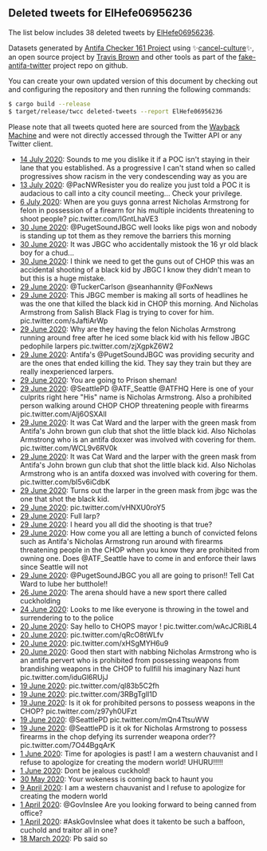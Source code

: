 ## Deleted tweets for ElHefe06956236

The list below includes 38 deleted tweets by
[ElHefe06956236](https://twitter.com/ElHefe06956236).



Datasets generated by [Antifa Checker 161 Project](https://twitter.com/antifacheck161) using ✨[cancel-culture](https://github.com/travisbrown/cancel-culture)✨, an open source project by 
[Travis Brown](https://twitter.com/travisbrown) and other tools as part of the 
[fake-antifa-twitter](https://github.com/antifacheck161/fake-antifa-twitter) project repo on github.

You can create your own updated version of this document by checking out and configuring the
repository and then running the following commands:

```bash
$ cargo build --release
$ target/release/twcc deleted-tweets --report ElHefe06956236
```

Please note that all tweets quoted here are sourced from the
[Wayback Machine](https://web.archive.org) and were not directly accessed through the Twitter API or
any Twitter client.

* [14 July 2020](https://web.archive.org/web/20200714014150/https://twitter.com/ElHefe06956236/status/1282850381861535746): Sounds to me you dislike it if a POC isn't staying in their lane that you established. As a progressive I can't stand when so called progressives show racism in the very condescending way as you are <!--1282850381861535746-->
* [13 July 2020](https://web.archive.org/web/20200713024019/https://twitter.com/ElHefe06956236/status/1282496506344267776): @PacNWResister   you do realize you just told a POC it is audacious to call into a city council meeting... Check your privilege. <!--1282496506344267776-->
* [ 6 July 2020](https://web.archive.org/web/20200706030930/https://twitter.com/ElHefe06956236/status/1279973854727684096): When are you guys gonna arrest Nicholas Armstrong for felon in possession of a firearm for his multiple incidents threatening to shoot people? pic.twitter.com/lGntLhaVE3 <!--1279973854727684096-->
* [30 June 2020](https://web.archive.org/web/20200630191216/https://twitter.com/ElHefe06956236/status/1278027658601758721): @PugetSoundJBGC  well looks like pigs won and nobody is standing up tot them as they remove the barriers this morning <!--1278027658601758721-->
* [30 June 2020](https://web.archive.org/web/20200630035602/https://twitter.com/ElHefe06956236/status/1277811713090281472): It was JBGC who accidentally mistook the 16 yr old black boy for a chud... <!--1277811713090281472-->
* [30 June 2020](https://web.archive.org/web/20200630000656/https://twitter.com/ElHefe06956236/status/1277754994041618432): I think we need to get the guns out of CHOP this was an accidental shooting of a black kid by JBGC I know they didn't mean to but this is a huge mistake. <!--1277754994041618432-->
* [29 June 2020](https://web.archive.org/web/20200629234042/https://twitter.com/ElHefe06956236/status/1277748482690826240): @TuckerCarlson   @seanhannity   @FoxNews <!--1277748482690826240-->
* [29 June 2020](https://web.archive.org/web/20200629234608/https://twitter.com/ElHefe06956236/status/1277748063478575104): This JBGC member is making all sorts of headlines he was the one that killed the black kid in CHOP this morning. And Nicholas Armstrong from Salish Black Flag is trying to cover for him. pic.twitter.com/sJaftiArWp <!--1277748063478575104-->
* [29 June 2020](https://web.archive.org/web/20200629233720/https://twitter.com/ElHefe06956236/status/1277744761344897025): Why are they having the felon Nicholas Armstrong running around free after he iced some black kid with his fellow JBGC pedophile larpers pic.twitter.com/zjXgpkZ6W2 <!--1277744761344897025-->
* [29 June 2020](https://web.archive.org/web/20200629225231/https://twitter.com/ElHefe06956236/status/1277735012834488321): Antifa's  @PugetSoundJBGC   was providing security and are the ones that ended  killing the kid. They say they train but they are really inexperienced larpers. <!--1277735012834488321-->
* [29 June 2020](https://web.archive.org/web/20200629223540/https://twitter.com/ElHefe06956236/status/1277731993862594560): You are going to Prison sheman! <!--1277731993862594560-->
* [29 June 2020](https://web.archive.org/web/20200629223540/https://twitter.com/ElHefe06956236/status/1277731993862594560): @SeattlePD    @ATF_Seattle   @ATFHQ   Here is one of your culprits right here "His" name is Nicholas Armstrong. Also a prohibited person walking around CHOP CHOP threatening people with firearms pic.twitter.com/Alj6OSXAll <!--1277730517530497024-->
* [29 June 2020](https://web.archive.org/web/20200629223330/https://twitter.com/ElHefe06956236/status/1277728507557056512): It was Cat Ward and the larper with the green mask from Antifa's John brown gun club that shot the little black kid. Also Nicholas Armstrong who is an antifa doxxer was involved with covering for them. pic.twitter.com/WCL9v6RV0k <!--1277728507557056512-->
* [29 June 2020](https://web.archive.org/web/20200629221846/https://twitter.com/ElHefe06956236/status/1277728010200735744): It was Cat Ward and the larper with the green mask from Antifa's John brown gun club that shot the little black kid. Also Nicholas Armstrong who is an antifa doxxed was involved with covering for them. pic.twitter.com/bI5v6iCdbK <!--1277728010200735744-->
* [29 June 2020](https://web.archive.org/web/20200629215846/https://twitter.com/ElHefe06956236/status/1277722943103983616): Turns out the larper in the green mask from jbgc was the one that shot the black kid. <!--1277722943103983616-->
* [29 June 2020](https://web.archive.org/web/20200629201243/https://twitter.com/ElHefe06956236/status/1277695745831735296): pic.twitter.com/vHNXU0roY5 <!--1277695745831735296-->
* [29 June 2020](https://web.archive.org/web/20200629185437/https://twitter.com/ElHefe06956236/status/1277661367453970434): Full larp? <!--1277661367453970434-->
* [29 June 2020](https://web.archive.org/web/20200629175939/https://twitter.com/ElHefe06956236/status/1277661250315419648): I heard you all did the shooting is that true? <!--1277661250315419648-->
* [29 June 2020](https://web.archive.org/web/20200629175603/https://twitter.com/ElHefe06956236/status/1277660629453557760): How come you all are letting a bunch of convicted felons such as Antifa's Nicholas Armstrong run around with firearms threatening people in the CHOP when you know they are prohibited from owning one. Does  @ATF_Seattle   have to come in and enforce their laws since Seattle will not <!--1277660629453557760-->
* [29 June 2020](https://web.archive.org/web/20200629142512/https://twitter.com/ElHefe06956236/status/1277606279607812097): @PugetSoundJBGC  you all are going to prison!! Tell Cat Ward to lube her butthole!! <!--1277606279607812097-->
* [26 June 2020](https://web.archive.org/web/20200626131317/https://twitter.com/ElHefe06956236/status/1276502586250547201): The arena should have a new sport there called cuckholding <!--1276502586250547201-->
* [24 June 2020](https://web.archive.org/web/20200624194609/https://twitter.com/ElHefe06956236/status/1275875919186456576): Looks to me like everyone is throwing in the towel and surrendering to to the police <!--1275875919186456576-->
* [20 June 2020](https://web.archive.org/web/20200620192523/https://twitter.com/ElHefe06956236/status/1274421971598471169): Say hello to CHOPS mayor ! pic.twitter.com/wAcJCRi8L4 <!--1274421971598471169-->
* [20 June 2020](https://web.archive.org/web/20200620150221/https://twitter.com/ElHefe06956236/status/1274354592419987456): pic.twitter.com/qRcO8tWLfv <!--1274354592419987456-->
* [20 June 2020](https://web.archive.org/web/20200620150016/https://twitter.com/ElHefe06956236/status/1274354306162937861): pic.twitter.com/xHSgMYH6u9 <!--1274354369685647367-->
* [20 June 2020](https://web.archive.org/web/20200620150016/https://twitter.com/ElHefe06956236/status/1274354306162937861): Good then start with nabbing Nicholas Armstrong who is an antifa pervert who is prohibited from possessing weapons from brandishing weapons in the CHOP to fullfill his imaginary Nazi hunt pic.twitter.com/iduGl6RUjJ <!--1274354306162937861-->
* [19 June 2020](https://web.archive.org/web/20200619230325/https://twitter.com/ElHefe06956236/status/1274115207015526401): pic.twitter.com/ql83b5C2fh <!--1274115207015526401-->
* [19 June 2020](https://web.archive.org/web/20200619154559/https://twitter.com/ElHefe06956236/status/1274002702503047169): pic.twitter.com/3RBgTglI1D <!--1274002702503047169-->
* [19 June 2020](https://web.archive.org/web/20200619154002/https://twitter.com/ElHefe06956236/status/1274002589718208512): Is it ok for prohibited persons to possess weapons in the CHOP? pic.twitter.com/z97yh0UFzt <!--1274002589718208512-->
* [19 June 2020](https://web.archive.org/web/20200619144922/https://twitter.com/ElHefe06956236/status/1273986123774083072): @SeattlePD  pic.twitter.com/mQn4TtsuWW <!--1273986129209917440-->
* [19 June 2020](https://web.archive.org/web/20200619144922/https://twitter.com/ElHefe06956236/status/1273986123774083072): @SeattlePD  is it ok for Nicholas Armstrong to possess firearms in the chop defying its surrender weapona order?? pic.twitter.com/7O44BgqArK <!--1273986123774083072-->
* [ 1 June 2020](https://web.archive.org/web/20200601154021/https://twitter.com/ElHefe06956236/status/1267479005684367361): Time for apologies is past! I am a western chauvanist and I refuse to apologize for creating the modern world! UHURU!!!!! <!--1267479005684367361-->
* [ 1 June 2020](https://web.archive.org/web/20200601153354/https://twitter.com/ElHefe06956236/status/1267477953719365633): Dont be jealous cuckhold! <!--1267477953719365633-->
* [30 May 2020](https://web.archive.org/web/20200530170441/https://twitter.com/ElHefe06956236/status/1266775796212891649): Your wokeness is coming back to haunt you <!--1266775796212891649-->
* [ 9 April 2020](https://web.archive.org/web/20200409235001/https://twitter.com/ElHefe06956236/status/1248397265590292482): I am a western chauvanist and I refuse to apologize for creating the modern world <!--1248397265590292482-->
* [ 1 April 2020](https://web.archive.org/web/20200401040048/https://twitter.com/ElHefe06956236/status/1245199409882619904): @GovInslee Are you looking forward to being canned from office? <!--1245199409882619904-->
* [ 1 April 2020](https://web.archive.org/web/20200401050243/https://twitter.com/ElHefe06956236/status/1245199207431950337): #AskGovInslee  what does it takento be such a baffoon, cuchold and traitor all in one? <!--1245199207431950337-->
* [18 March 2020](https://web.archive.org/web/20200318032525/https://twitter.com/ElHefe06956236/status/1240107436842692610): Pb said so <!--1240107436842692610-->
